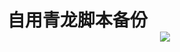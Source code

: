 # 自用青龙脚本备份 <div align="center"> <img src="https://visitor-badge.glitch.me/badge?page_id=LinYuanovo" /> </div>
